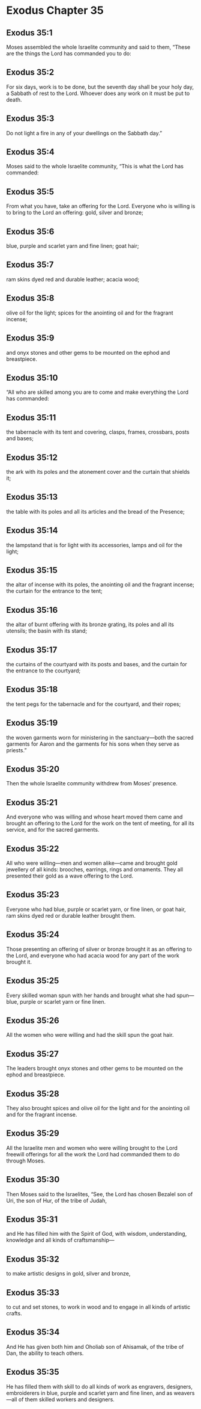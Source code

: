 # Exodus Chapter 35

## Exodus 35:1
Moses assembled the whole Israelite community and said to them, “These are the things the Lord has commanded you to do:

## Exodus 35:2
For six days, work is to be done, but the seventh day shall be your holy day, a Sabbath of rest to the Lord. Whoever does any work on it must be put to death.

## Exodus 35:3
Do not light a fire in any of your dwellings on the Sabbath day.”

## Exodus 35:4
Moses said to the whole Israelite community, “This is what the Lord has commanded:

## Exodus 35:5
From what you have, take an offering for the Lord. Everyone who is willing is to bring to the Lord an offering: gold, silver and bronze;

## Exodus 35:6
blue, purple and scarlet yarn and fine linen; goat hair;

## Exodus 35:7
ram skins dyed red and durable leather; acacia wood;

## Exodus 35:8
olive oil for the light; spices for the anointing oil and for the fragrant incense;

## Exodus 35:9
and onyx stones and other gems to be mounted on the ephod and breastpiece.

## Exodus 35:10
“All who are skilled among you are to come and make everything the Lord has commanded:

## Exodus 35:11
the tabernacle with its tent and covering, clasps, frames, crossbars, posts and bases;

## Exodus 35:12
the ark with its poles and the atonement cover and the curtain that shields it;

## Exodus 35:13
the table with its poles and all its articles and the bread of the Presence;

## Exodus 35:14
the lampstand that is for light with its accessories, lamps and oil for the light;

## Exodus 35:15
the altar of incense with its poles, the anointing oil and the fragrant incense; the curtain for the entrance to the tent;

## Exodus 35:16
the altar of burnt offering with its bronze grating, its poles and all its utensils; the basin with its stand;

## Exodus 35:17
the curtains of the courtyard with its posts and bases, and the curtain for the entrance to the courtyard;

## Exodus 35:18
the tent pegs for the tabernacle and for the courtyard, and their ropes;

## Exodus 35:19
the woven garments worn for ministering in the sanctuary—both the sacred garments for Aaron and the garments for his sons when they serve as priests.”

## Exodus 35:20
Then the whole Israelite community withdrew from Moses’ presence.

## Exodus 35:21
And everyone who was willing and whose heart moved them came and brought an offering to the Lord for the work on the tent of meeting, for all its service, and for the sacred garments.

## Exodus 35:22
All who were willing—men and women alike—came and brought gold jewellery of all kinds: brooches, earrings, rings and ornaments. They all presented their gold as a wave offering to the Lord.

## Exodus 35:23
Everyone who had blue, purple or scarlet yarn, or fine linen, or goat hair, ram skins dyed red or durable leather brought them.

## Exodus 35:24
Those presenting an offering of silver or bronze brought it as an offering to the Lord, and everyone who had acacia wood for any part of the work brought it.

## Exodus 35:25
Every skilled woman spun with her hands and brought what she had spun—blue, purple or scarlet yarn or fine linen.

## Exodus 35:26
All the women who were willing and had the skill spun the goat hair.

## Exodus 35:27
The leaders brought onyx stones and other gems to be mounted on the ephod and breastpiece.

## Exodus 35:28
They also brought spices and olive oil for the light and for the anointing oil and for the fragrant incense.

## Exodus 35:29
All the Israelite men and women who were willing brought to the Lord freewill offerings for all the work the Lord had commanded them to do through Moses.

## Exodus 35:30
Then Moses said to the Israelites, “See, the Lord has chosen Bezalel son of Uri, the son of Hur, of the tribe of Judah,

## Exodus 35:31
and He has filled him with the Spirit of God, with wisdom, understanding, knowledge and all kinds of craftsmanship—

## Exodus 35:32
to make artistic designs in gold, silver and bronze,

## Exodus 35:33
to cut and set stones, to work in wood and to engage in all kinds of artistic crafts.

## Exodus 35:34
And He has given both him and Oholiab son of Ahisamak, of the tribe of Dan, the ability to teach others.

## Exodus 35:35
He has filled them with skill to do all kinds of work as engravers, designers, embroiderers in blue, purple and scarlet yarn and fine linen, and as weavers—all of them skilled workers and designers.

